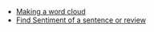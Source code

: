 * [Making a word cloud](/Sentiment_analysis/word_cloud.py)
* [Find Sentiment of a sentence or review](/Sentiment_analysis/sentiment.py)

